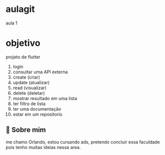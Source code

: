 # aulagit
aula 1

# objetivo

projeto de flutter

1. login
2. consultar uma API externa
3. create (criar)
4. update (atualizar)
5. read (visualizar)
6. delete (deletar)
7. mostrar resultado em uma lista
8. ter filtro de lista
9. ter uma documentação
10. estar em um repositorio




## 🚀 Sobre mim
me chamo Orlando, estou cursando ads, pretendo concluir essa faculdade pois tenho muitas  ideias nessa area.

